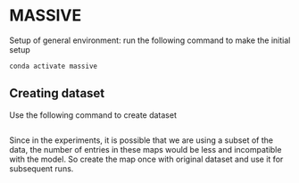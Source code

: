 # MASSIVE
Setup of general environment: run the following command to make the initial setup
```
conda activate massive
```

## Creating dataset
Use the following command to create dataset
```

```
Since in the experiments, it is possible that we are using a subset of the data, the number of entries in these maps would be less and incompatible with the model. So create the map once with original dataset and use it for subsequent runs.
